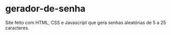# gerador-de-senha
Site feito com HTML, CSS e Javascript que gera senhas aleatórias de 5 a 25 caracteres.
